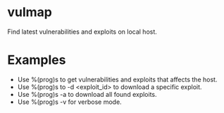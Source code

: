 # vulmap
Find latest vulnerabilities and exploits on local host.

# Examples
* Use %(prog)s to get vulnerabilities and exploits that affects the host.
* Use %(prog)s to -d <exploit_id> to download a specific exploit.
* Use %(prog)s -a to download all found exploits.
* Use %(prog)s -v for verbose mode.
